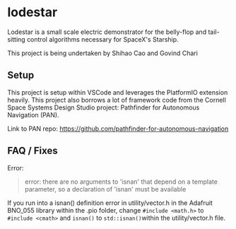 # lodestar
Lodestar is a small scale electric demonstrator for the belly-flop and tail-sitting control algorithms necessary for SpaceX's Starship.

This project is being undertaken by Shihao Cao and Govind Chari

## Setup

This project is setup within VSCode and leverages the PlatformIO extension heavily. This project also borrows a lot of framework code from the Cornell Space Systems Design Studio project: Pathfinder for Autonomous Navigation (PAN).

Link to PAN repo:
https://github.com/pathfinder-for-autonomous-navigation

## FAQ / Fixes
Error:
> error: there are no arguments to 'isnan' that depend on a template parameter, so a declaration of 'isnan' must be available

If you run into a isnan() definition error in utility/vector.h in the Adafruit BNO_055 library within the .pio folder, change `#include <math.h>` to `#include <cmath>` and `isnan()` to `std::isnan()`within the utility/vector.h file.